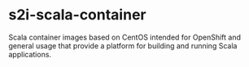 # s2i-scala-container
Scala container images based on CentOS intended for OpenShift and general usage that provide a platform for building and running Scala applications.
